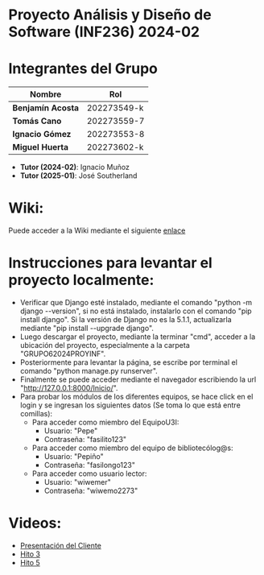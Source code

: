 # Proyecto Análisis y Diseño de Software (INF236) 2024-02

# Integrantes del Grupo

| Nombre             | Rol                      |
|--------------------|--------------------------|
| **Benjamín Acosta**| 202273549-k              |
| **Tomás Cano**     | 202273559-7              |
| **Ignacio Gómez**  | 202273553-8              |
| **Miguel Huerta**  | 202273602-k              |

* **Tutor (2024-02)**: Ignacio Muñoz
* **Tutor (2025-01)**: José Southerland

# Wiki:
Puede acceder a la Wiki mediante el siguiente [enlace](https://github.com/Neichoo/GRUPO6-2024-PROYINF/wiki)

# Instrucciones para levantar el proyecto localmente:
* Verificar que Django esté instalado, mediante el comando "python -m django --version", si no está instalado, instalarlo con
el comando "pip install django". Si la versión de Django no es la 5.1.1, actualizarla mediante "pip install --upgrade django".
* Luego descargar el proyecto, mediante la terminar "cmd", acceder a la ubicación del proyecto, especialmente a la carpeta "GRUPO62024PROYINF".
* Posteriormente para levantar la página, se escribe por terminal el comando "python manage.py runserver".
* Finalmente se puede acceder mediante el navegador escribiendo la url "http://127.0.0.1:8000/Inicio/".
* Para probar los módulos de los diferentes equipos, se hace click en el login y se ingresan los siguientes datos (Se toma lo que está entre comillas):
    * Para acceder como miembro del EquipoU3I:
      * Usuario: "Pepe"
      * Contraseña: "fasilito123"
    * Para acceder como miembro del equipo de bibliotecólog@s:
      * Usuario: "Pepiño"
      * Contraseña: "fasilongo123"
    * Para acceder como usuario lector:
      * Usuario: "wiwemer"
      * Contraseña: "wiwemo2273"
    
# Videos:
* [Presentación del Cliente](https://youtu.be/abJau21SDIk?si=tvCJ4hAYGWEmOwB1)
* [Hito 3](https://youtu.be/cpYMbSeO0tY)
* [Hito 5](https://youtu.be/CzXCEGhlfxI)
